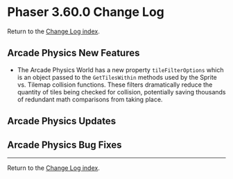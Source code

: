 # Phaser 3.60.0 Change Log

Return to the [Change Log index](CHANGELOG-v3.60.md).

## Arcade Physics New Features

* The Arcade Physics World has a new property `tileFilterOptions` which is an object passed to the `GetTilesWithin` methods used by the Sprite vs. Tilemap collision functions. These filters dramatically reduce the quantity of tiles being checked for collision, potentially saving thousands of redundant math comparisons from taking place.

## Arcade Physics Updates


## Arcade Physics Bug Fixes


---------------------------------------

Return to the [Change Log index](CHANGELOG-v3.60.md).
